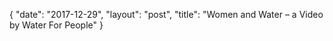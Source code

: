 {
   "date": "2017-12-29",
   "layout": "post",
   "title": "Women and Water – a Video by Water For People"
}

